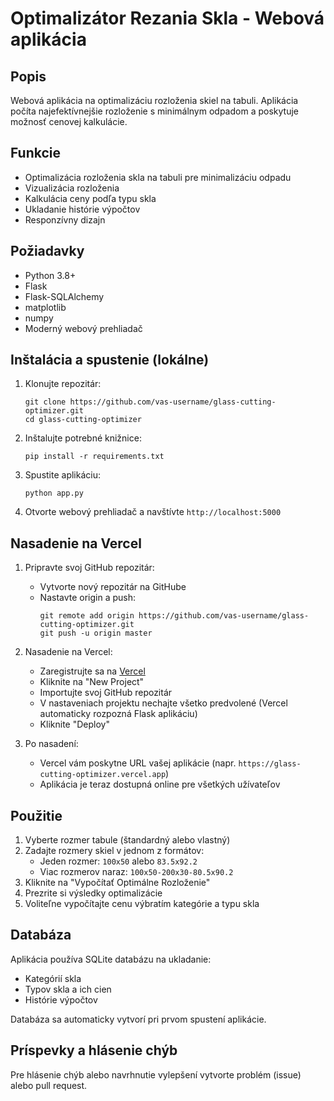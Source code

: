 # Optimalizátor Rezania Skla - Webová aplikácia

## Popis
Webová aplikácia na optimalizáciu rozloženia skiel na tabuli. Aplikácia počíta najefektívnejšie rozloženie s minimálnym odpadom a poskytuje možnosť cenovej kalkulácie.

## Funkcie
- Optimalizácia rozloženia skla na tabuli pre minimalizáciu odpadu
- Vizualizácia rozloženia
- Kalkulácia ceny podľa typu skla 
- Ukladanie histórie výpočtov
- Responzívny dizajn

## Požiadavky
- Python 3.8+
- Flask
- Flask-SQLAlchemy
- matplotlib
- numpy
- Moderný webový prehliadač

## Inštalácia a spustenie (lokálne)

1. Klonujte repozitár:
   ```
   git clone https://github.com/vas-username/glass-cutting-optimizer.git
   cd glass-cutting-optimizer
   ```

2. Inštalujte potrebné knižnice:
   ```
   pip install -r requirements.txt
   ```

3. Spustite aplikáciu:
   ```
   python app.py
   ```

4. Otvorte webový prehliadač a navštívte `http://localhost:5000`

## Nasadenie na Vercel

1. Pripravte svoj GitHub repozitár:
   - Vytvorte nový repozitár na GitHube
   - Nastavte origin a push:
     ```
     git remote add origin https://github.com/vas-username/glass-cutting-optimizer.git
     git push -u origin master
     ```

2. Nasadenie na Vercel:
   - Zaregistrujte sa na [Vercel](https://vercel.com)
   - Kliknite na "New Project"
   - Importujte svoj GitHub repozitár
   - V nastaveniach projektu nechajte všetko predvolené (Vercel automaticky rozpozná Flask aplikáciu)
   - Kliknite "Deploy"

3. Po nasadení:
   - Vercel vám poskytne URL vašej aplikácie (napr. `https://glass-cutting-optimizer.vercel.app`)
   - Aplikácia je teraz dostupná online pre všetkých užívateľov

## Použitie
1. Vyberte rozmer tabule (štandardný alebo vlastný)
2. Zadajte rozmery skiel v jednom z formátov:
   - Jeden rozmer: `100x50` alebo `83.5x92.2`
   - Viac rozmerov naraz: `100x50-200x30-80.5x90.2`
3. Kliknite na "Vypočítať Optimálne Rozloženie"
4. Prezrite si výsledky optimalizácie
5. Voliteľne vypočítajte cenu výbratím kategórie a typu skla

## Databáza
Aplikácia používa SQLite databázu na ukladanie:
- Kategórií skla
- Typov skla a ich cien
- Histórie výpočtov

Databáza sa automaticky vytvorí pri prvom spustení aplikácie.

## Príspevky a hlásenie chýb
Pre hlásenie chýb alebo navrhnutie vylepšení vytvorte problém (issue) alebo pull request. 